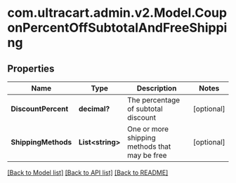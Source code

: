 # com.ultracart.admin.v2.Model.CouponPercentOffSubtotalAndFreeShipping
## Properties

Name | Type | Description | Notes
------------ | ------------- | ------------- | -------------
**DiscountPercent** | **decimal?** | The percentage of subtotal discount | [optional] 
**ShippingMethods** | **List&lt;string&gt;** | One or more shipping methods that may be free | [optional] 


[[Back to Model list]](../README.md#documentation-for-models) [[Back to API list]](../README.md#documentation-for-api-endpoints) [[Back to README]](../README.md)

